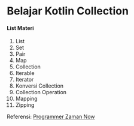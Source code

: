 # Belajar Kotlin Collection
#### List Materi
1. List
2. Set
3. Pair
4. Map
5. Collection
6. Iterable
7. Iterator
8. Konversi Collection
9. Collection Operation
10. Mapping
11. Zipping

Referensi:  [Programmer Zaman Now](https://www.youtube.com/ProgrammerZamanNow)